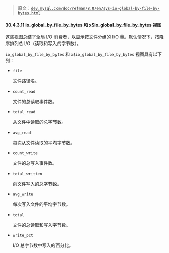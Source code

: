 > 原文：[`dev.mysql.com/doc/refman/8.0/en/sys-io-global-by-file-by-bytes.html`](https://dev.mysql.com/doc/refman/8.0/en/sys-io-global-by-file-by-bytes.html)

#### 30.4.3.11 io_global_by_file_by_bytes 和 x$io_global_by_file_by_bytes 视图

这些视图总结了全局 I/O 消费者，以显示按文件分组的 I/O 量。默认情况下，按降序排列总 I/O（读取和写入的字节数）。

`io_global_by_file_by_bytes` 和 `x$io_global_by_file_by_bytes` 视图具有以下列：

+   `file`

    文件路径名。

+   `count_read`

    文件的总读取事件数。

+   `total_read`

    从文件中读取的总字节数。

+   `avg_read`

    每次从文件读取的平均字节数。

+   `count_write`

    文件的总写入事件数。

+   `total_written`

    向文件写入的总字节数。

+   `avg_write`

    每次写入文件的平均字节数。

+   `total`

    文件的总读取和写入字节数。

+   `write_pct`

    I/O 总字节数中写入的百分比。
